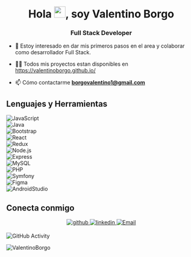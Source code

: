 <h1 align="center">Hola <img src="https://raw.githubusercontent.com/iampavangandhi/iampavangandhi/master/gifs/Hi.gif" width="30px">, soy Valentino Borgo</h1>
<h3 align="center">Full Stack Developer</h3>

- 🔭 Estoy interesado en dar mis primeros pasos en el area y colaborar como desarrollador Full Stack.

- 👨‍💻 Todos mis proyectos estan disponibles en https://valentinoborgo.github.io/

- 📫 Cómo contactarme **borgovalentino1@gmail.com**

## Lenguajes y Herramientas

![JavaScript](https://img.shields.io/badge/-JavaScript-333333?style=flat&logo=javascript) </br>
 ![Java](https://img.shields.io/badge/-Java-333333?style=flat&logo=Java) </br>
 ![Bootstrap](https://img.shields.io/badge/-Bootstrap-333333?style=flat&logo=bootstrap&logoColor=563D7C) </br>
 ![React](https://img.shields.io/badge/-React-333333?style=flat&logo=react) </br>
 ![Redux](https://img.shields.io/badge/-Redux-333333?style=flat&logo=redux) </br>
 ![Node.js](https://img.shields.io/badge/-Node.js-333333?style=flat&logo=node.js) </br> 
 ![Express](https://img.shields.io/badge/-Express-333333?style=flat&logo=express) </br> 
 ![MySQL](https://img.shields.io/badge/-MySQLl-333333?style=flat&logo=MySQL) </br>
 ![PHP](https://img.shields.io/badge/-PHP-333333?style=flat&logo=PHP) </br>
 ![Symfony](https://img.shields.io/badge/-Symfony-333333?style=flat&logo=Symfony) </br>
 ![Figma](https://img.shields.io/badge/-Figma-333333?style=flat&logo=figma)</br>
 ![AndroidStudio](https://img.shields.io/badge/-AndroidStudio-333333?style=flat&logo=AndroidStudio)</br>

## Conecta conmigo 
<div align="center">
<a href="https://github.com/ValentinoBorgo" target="_blank">
<img src=https://img.shields.io/badge/github-%2324292e.svg?&style=for-the-badge&logo=github&logoColor=white alt=github style="margin-bottom: 5px;" />
</a>
<a href="https://www.linkedin.com/in/valentino-borgo-a185b2258/" target="_blank">
<img src=https://img.shields.io/badge/linkedin-%231E77B5.svg?&style=for-the-badge&logo=linkedin&logoColor=white alt=linkedin style="margin-bottom: 5px;" />
</a>
 <a href="borgovalentino1@gmail.com" target="_blank">
  <img alt="Email" src="https://img.shields.io/badge/Gmail-borgovalentino1@gmail.com-blue?style=flat-square&logo=gmail style="margin-bottom: 5px;">
 </a> 
</div>

![GitHub Activity](https://github-readme-stats.vercel.app/api?username=ValentinoBorgo&show_icons=true)

<p align="left"> <img src="https://komarev.com/ghpvc/?username=ValentinoBorgo&label=Profile%20views&color=0e75b6&style=flat" alt="ValentinoBorgo" /> </p>
